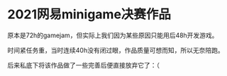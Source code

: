 # 2021网易minigame决赛作品

原本是72h的gamejam，但实际上我们因为某些原因只能用后48h开发游戏。

时间紧任务重，当时连续40h没有闭过眼，作品质量可想而知，所以无奈陪跑。

后来私底下将该作品做了一些完善后便直接放弃它了：（
